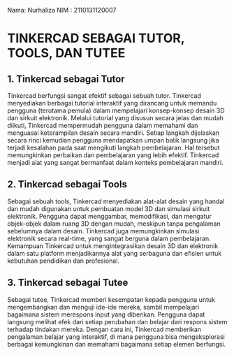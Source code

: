 Nama: Nurhaliza
NIM : 2110131120007

# TINKERCAD SEBAGAI TUTOR, TOOLS, DAN TUTEE

## 1. Tinkercad sebagai Tutor
Tinkercad berfungsi sangat efektif sebagai sebuah tutor. Tinkercad menyediakan berbagai tutorial interaktif yang dirancang untuk memandu pengguna (terutama pemula) dalam mempelajari konsep-konsep desain 3D dan sirkuit elektronik. Melalui tutorial yang disusun secara jelas dan mudah diikuti, Tinkercad mempermudah pengguna dalam memahami dan menguasai keterampilan desain secara mandiri. Setiap langkah dijelaskan secara rinci kemudian pengguna mendapatkan umpan balik langsung jika terjadi kesalahan pada saat mengikuti langkah pembelajaran. Hal tersebut memungkinkan perbaikan dan pembelajaran yang lebih efektif. Tinkercad menjadi alat yang sangat bermanfaat dalam konteks pembelajaran mandiri.

## 2. Tinkercad sebagai Tools
Sebagai sebuah tools, Tinkercad menyediakan alat-alat desain yang handal dan mudah digunakan untuk pembuatan model 3D dan simulasi sirkuit elektronik. Pengguna dapat menggambar, memodifikasi, dan mengatur objek-objek dalam ruang 3D dengan mudah, meskipun tanpa pengalaman sebelumnya dalam desain. Tinkercad juga memungkinkan simulasi elektronik secara real-time, yang sangat berguna dalam pembelajaran. Kemampuan Tinkercad untuk mengintegrasikan desain 3D dan elektronik dalam satu platform menjadikannya alat yang serbaguna dan efisien untuk kebutuhan pendidikan dan profesional.

## 3. Tinkercad sebagai Tutee
Sebagai tutee, Tinkercad memberi kesempatan kepada pengguna untuk mengembangkan dan menguji ide-ide mereka, sambil mempelajari bagaimana sistem merespons input yang diberikan. Pengguna dapat langsung melihat efek dari setiap perubahan dan belajar dari respons sistem terhadap tindakan mereka. Dengan cara ini, Tinkercad memberikan pengalaman belajar yang interaktif, di mana pengguna bisa mengeksplorasi berbagai kemungkinan dan memahami bagaimana setiap elemen berfungsi.
